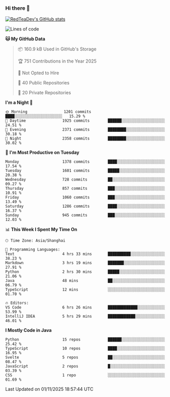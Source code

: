 ### Hi there 👋

<!--
**RedTeaDev/RedTeaDev** is a ✨ _special_ ✨ repository because its `README.md` (this file) appears on your GitHub profile.

Here are some ideas to get you started:

- 🔭 I’m currently working on ...
- 🌱 I’m currently learning ...
- 👯 I’m looking to collaborate on ...
- 🤔 I’m looking for help with ...
- 💬 Ask me about ...
- 📫 How to reach me: ...
- 😄 Pronouns: ...
- ⚡ Fun fact: ...
-->

<!--
[![wakatime](https://wakatime.com/badge/user/6b101ed0-04c0-4490-9283-eb61f2efff96.svg)](https://wakatime.com/@6b101ed0-04c0-4490-9283-eb61f2efff96)
!-->

[![RedTeaDev's GitHub stats](https://github-readme-stats.vercel.app/api?username=RedTeaDev\&include_all_commits=true)](https://github.com/anuraghazra/github-readme-stats)
<!--
[![willianrod's wakatime stats](https://github-readme-stats.vercel.app/api/wakatime?username=RedTeaDev)](https://github.com/anuraghazra/github-readme-stats)
!-->
<!--START_SECTION:waka-->
![Lines of code](https://img.shields.io/badge/From%20Hello%20World%20I%27ve%20Written-1.4%20million%20lines%20of%20code-blue)

**🐱 My GitHub Data** 

> 📦 160.9 kB Used in GitHub's Storage 
 > 
> 🏆 751 Contributions in the Year 2025
 > 
> 🚫 Not Opted to Hire
 > 
> 📜 40 Public Repositories 
 > 
> 🔑 20 Private Repositories 
 > 
**I'm a Night 🦉** 

```text
🌞 Morning                1201 commits        ████░░░░░░░░░░░░░░░░░░░░░   15.29 % 
🌆 Daytime                1925 commits        ██████░░░░░░░░░░░░░░░░░░░   24.51 % 
🌃 Evening                2371 commits        ████████░░░░░░░░░░░░░░░░░   30.18 % 
🌙 Night                  2358 commits        ████████░░░░░░░░░░░░░░░░░   30.02 % 
```
📅 **I'm Most Productive on Tuesday** 

```text
Monday                   1378 commits        ████░░░░░░░░░░░░░░░░░░░░░   17.54 % 
Tuesday                  1601 commits        █████░░░░░░░░░░░░░░░░░░░░   20.38 % 
Wednesday                728 commits         ██░░░░░░░░░░░░░░░░░░░░░░░   09.27 % 
Thursday                 857 commits         ███░░░░░░░░░░░░░░░░░░░░░░   10.91 % 
Friday                   1060 commits        ███░░░░░░░░░░░░░░░░░░░░░░   13.49 % 
Saturday                 1286 commits        ████░░░░░░░░░░░░░░░░░░░░░   16.37 % 
Sunday                   945 commits         ███░░░░░░░░░░░░░░░░░░░░░░   12.03 % 
```


📊 **This Week I Spent My Time On** 

```text
🕑︎ Time Zone: Asia/Shanghai

💬 Programming Languages: 
Text                     4 hrs 33 mins       ██████████░░░░░░░░░░░░░░░   38.23 % 
Markdown                 3 hrs 19 mins       ███████░░░░░░░░░░░░░░░░░░   27.91 % 
Python                   2 hrs 30 mins       █████░░░░░░░░░░░░░░░░░░░░   21.06 % 
Java                     48 mins             ██░░░░░░░░░░░░░░░░░░░░░░░   06.79 % 
TypeScript               12 mins             ░░░░░░░░░░░░░░░░░░░░░░░░░   01.70 % 

🔥 Editors: 
VS Code                  6 hrs 26 mins       █████████████░░░░░░░░░░░░   53.99 % 
IntelliJ IDEA            5 hrs 29 mins       ████████████░░░░░░░░░░░░░   46.01 % 
```

**I Mostly Code in Java** 

```text
Python                   15 repos            ██████░░░░░░░░░░░░░░░░░░░   25.42 % 
TypeScript               10 repos            ████░░░░░░░░░░░░░░░░░░░░░   16.95 % 
Svelte                   5 repos             ██░░░░░░░░░░░░░░░░░░░░░░░   08.47 % 
JavaScript               2 repos             █░░░░░░░░░░░░░░░░░░░░░░░░   03.39 % 
CSS                      1 repo              ░░░░░░░░░░░░░░░░░░░░░░░░░   01.69 % 
```




 Last Updated on 01/11/2025 18:57:44 UTC
<!--END_SECTION:waka-->


